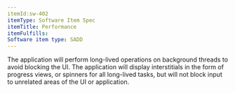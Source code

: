 ```yaml
---
itemId:sw-402
itemType: Software Item Spec
itemTitle: Performance
itemFulfills: 
Software item type: SADD
---
```

The application will perform long-lived operations on background threads to avoid blocking the UI. The application will display interstitials in the form of progress views, or spinners for all long-lived tasks, but will not block input to unrelated areas of the UI or application.